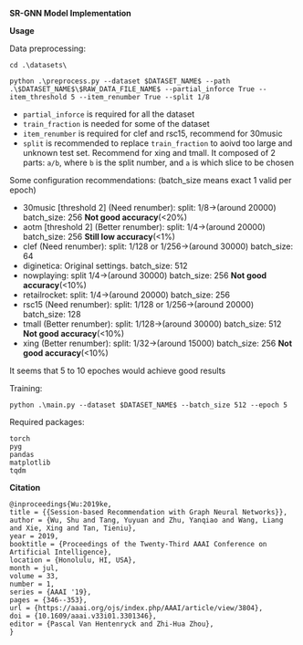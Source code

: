 __SR-GNN Model Implementation__

**Usage**

Data preprocessing:

`cd .\datasets\`

`python .\preprocess.py --dataset $DATASET_NAME$ --path .\$DATASET_NAME$\$RAW_DATA_FILE_NAME$ --partial_inforce True --item_threshold 5 --item_renumber True --split 1/8`

- `partial_inforce` is required for all the dataset
- `train_fraction` is needed for some of the dataset
- `item_renumber` is required for clef and rsc15, recommend for 30music
- `split` is recommended to replace `train_fraction` to aoivd too large and unknown test set. Recommend for xing and tmall. It composed of 2 parts: `a/b`, where `b` is the split number, and `a` is which slice to be chosen

Some configuration recommendations: (batch_size means exact 1 valid per epoch)
- 30music [threshold 2] (Need renumber): split: 1/8->(around 20000) batch_size: 256 __Not good accuracy__(<20%)
- aotm [threshold 2] (Better renumber): split: 1/4->(around 20000) batch_size: 256 __Still low accuracy__(<1%)
- clef (Need renumber): split: 1/128 or 1/256->(around 30000) batch_size: 64
- diginetica: Original settings. batch_size: 512
- nowplaying: split 1/4->(around 30000) batch_size: 256 __Not good accuracy__(<10%)
- retailrocket: split: 1/4->(around 20000) batch_size: 256
- rsc15 (Need renumber): split: 1/128 or 1/256->(around 20000) batch_size: 128
- tmall (Better renumber): split: 1/128->(around 30000) batch_size: 512 __Not good accuracy__(<10%)
- xing (Better renumber): split: 1/32->(around 15000) batch_size: 256 __Not good accuracy__(<10%)

It seems that 5 to 10 epoches would achieve good results

Training:

`python .\main.py --dataset $DATASET_NAME$ --batch_size 512 --epoch 5`

Required packages:
```
torch
pyg
pandas
matplotlib
tqdm
```

**Citation**

```
@inproceedings{Wu:2019ke,
title = {{Session-based Recommendation with Graph Neural Networks}},
author = {Wu, Shu and Tang, Yuyuan and Zhu, Yanqiao and Wang, Liang and Xie, Xing and Tan, Tieniu},
year = 2019,
booktitle = {Proceedings of the Twenty-Third AAAI Conference on Artificial Intelligence},
location = {Honolulu, HI, USA},
month = jul,
volume = 33,
number = 1,
series = {AAAI '19},
pages = {346--353},
url = {https://aaai.org/ojs/index.php/AAAI/article/view/3804},
doi = {10.1609/aaai.v33i01.3301346},
editor = {Pascal Van Hentenryck and Zhi-Hua Zhou},
}
```

